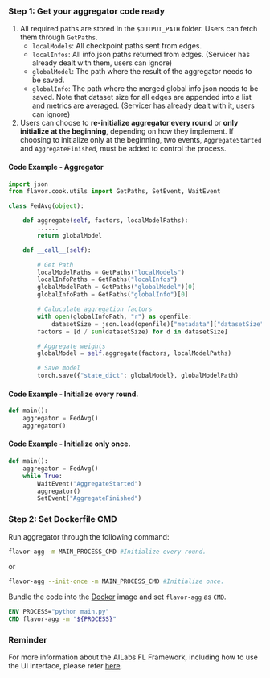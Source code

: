 ### Step 1: Get your aggregator code ready
 1. All required paths are stored in the `$OUTPUT_PATH` folder. Users can fetch them through `GetPaths`.
	 - `localModels`: All checkpoint paths sent from edges.
	 - `localInfos`: All info.json paths returned from edges. (Servicer has already dealt with them, users can ignore)
	 - `globalModel`: The path where the result of the aggregator needs to be saved.
	 - `globalInfo`: The path where the merged global info.json needs to be saved. Note that dataset size for all edges are appended into a list and metrics are averaged. (Servicer has already dealt with it, users can ignore)
 2. Users can choose to **re-initialize aggregator every round** or **only initialize at the beginning**, depending on how they implement. If choosing to initialize only at the beginning, two events, `AggregateStarted` and `AggregateFinished`, must be added to control the process.

#### Code Example - Aggregator
```python
import json
from flavor.cook.utils import GetPaths, SetEvent, WaitEvent

class FedAvg(object):

    def aggregate(self, factors, localModelPaths):
        ......
        return globalModel

    def __call__(self):

        # Get Path
        localModelPaths = GetPaths("localModels")
        localInfoPaths = GetPaths("localInfos")
        globalModelPath = GetPaths("globalModel")[0]
        globalInfoPath = GetPaths("globalInfo")[0]

        # Caluculate aggregation factors
        with open(globalInfoPath, "r") as openfile:
            datasetSize = json.load(openfile)["metadata"]["datasetSize"]
        factors = [d / sum(datasetSize) for d in datasetSize]

        # Aggregate weights
        globalModel = self.aggregate(factors, localModelPaths)

        # Save model
        torch.save({"state_dict": globalModel}, globalModelPath)
```

#### Code Example - Initialize every round.
```python
def main():
    aggregator = FedAvg()
    aggregator()
```

#### Code Example - Initialize only once.
```python
def main():
    aggregator = FedAvg()
    while True:
        WaitEvent("AggregateStarted")
        aggregator()
        SetEvent("AggregateFinished")
```

### Step 2: Set Dockerfile CMD
Run aggregator through the following command:
```bash
flavor-agg -m MAIN_PROCESS_CMD #Initialize every round.
```
or
```bash
flavor-agg --init-once -m MAIN_PROCESS_CMD #Initialize once.
```
Bundle the code into the [Docker](Dockerfile) image and set `flavor-agg` as `CMD`.
```dockerfile
ENV PROCESS="python main.py"
CMD flavor-agg -m "${PROCESS}"
```

### Reminder
For more information about the AILabs FL Framework, including how to use the UI interface, please refer [here](https://harmonia.taimedimg.com/flp/documents/fl/2.0/manuals/).
